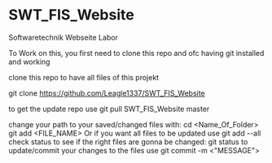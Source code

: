 # SWT_FIS_Website
Softwaretechnik Webseite Labor

To Work on this, you first need to clone this repo and ofc having git installed and working

clone this repo to have all files of this projekt

git clone https://github.com/Leagle1337/SWT_FIS_Website

to get the update repo use
git pull SWT_FIS_Website master

change your path to your saved/changed files with:
cd <Name_Of_Folder>
git add <FILE_NAME>       Or if you want all files to be updated use git add --all
check status to see if the right files are gonna be changed:
git status
to update/commit your changes to the files use 
git commit -m <"MESSAGE">
